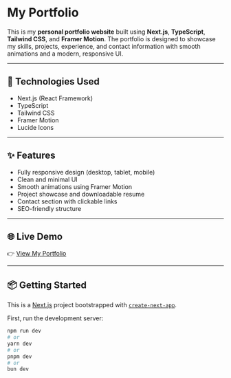 # My Portfolio

This is my **personal portfolio website** built using **Next.js**, **TypeScript**, **Tailwind CSS**, and **Framer Motion**. The portfolio is designed to showcase my skills, projects, experience, and contact information with smooth animations and a modern, responsive UI.

---

## 🚀 Technologies Used
- Next.js (React Framework)
- TypeScript
- Tailwind CSS
- Framer Motion
- Lucide Icons

---

## ✨ Features
- Fully responsive design (desktop, tablet, mobile)
- Clean and minimal UI
- Smooth animations using Framer Motion
- Project showcase and downloadable resume
- Contact section with clickable links
- SEO-friendly structure

---

## 🌐 Live Demo
👉 [View My Portfolio](https://salman-saleem-17.vercel.app/)

---

## 📦 Getting Started

This is a [Next.js](https://nextjs.org) project bootstrapped with [`create-next-app`](https://nextjs.org/docs/app/api-reference/cli/create-next-app).

First, run the development server:

```bash
npm run dev
# or
yarn dev
# or
pnpm dev
# or
bun dev


